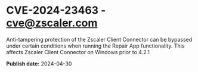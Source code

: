 # CVE-2024-23463 - cve@zscaler.com

Anti-tampering protection of the Zscaler Client Connector can be bypassed under certain conditions when running the Repair App functionality. This affects Zscaler Client Connector on Windows prior to 4.2.1


**Publish date:** 2024-04-30
